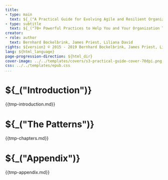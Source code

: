 ```yaml
---
title:
- type: main
  text: ${_("A Practical Guide for Evolving Agile and Resilient Organizations with Sociocracy 3.0")}
- type: subtitle
  text: ${_("70+ Powerful Practices to Help You and Your Organization Thrive")}
creator:
- role: author
  text: Bernhard Bockelbrink, James Priest, Liliana David
rights: ${version} © 2015 - 2019 Bernhard Bockelbrink, James Priest, Liliana David, CC BY-SA
lang: ${html_language}
page-progression-direction: ${html_dir}
cover-image: ../../templates/covers/s3-practical-guide-cover-70dpi.png
css: ../../templates/epub.css
...
```


# ${_("Introduction")}

{{tmp-introduction.md}}

# ${_("The Patterns")}

{{tmp-chapters.md}}

# ${_("Appendix")}

{{tmp-appendix.md}}
